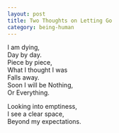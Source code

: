 ```yaml
---
layout: post
title: Two Thoughts on Letting Go
category: being-human
---
```


I am dying,  
Day by day.  
Piece by piece,  
What I thought I was  
Falls away.  
Soon I will be Nothing,  
Or Everything.

Looking into emptiness,  
I see a clear space,  
Beyond my expectations.
